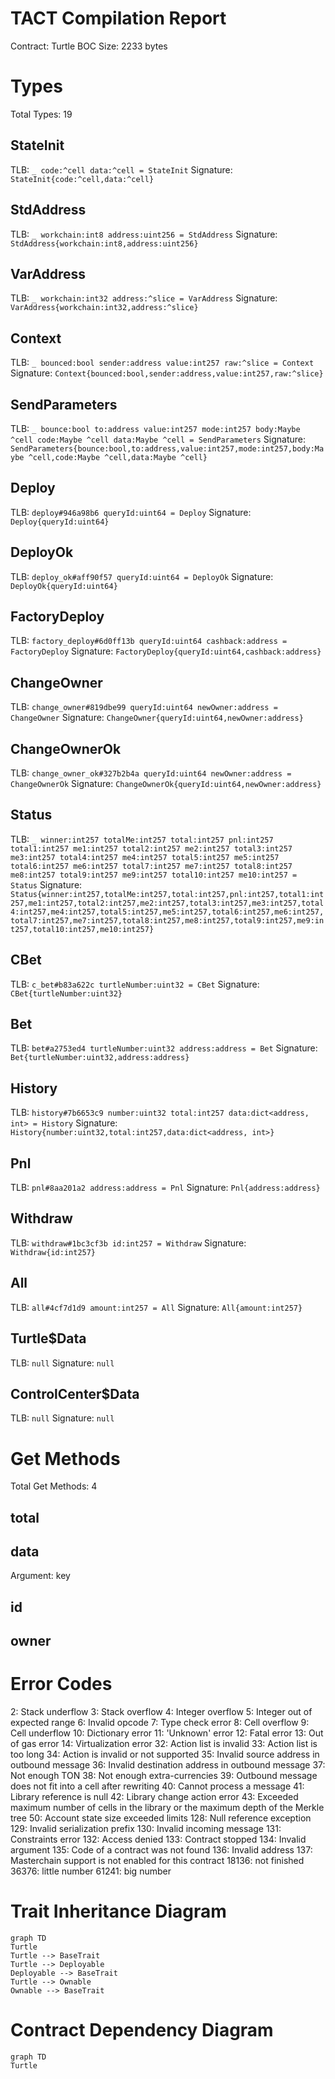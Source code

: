 # TACT Compilation Report
Contract: Turtle
BOC Size: 2233 bytes

# Types
Total Types: 19

## StateInit
TLB: `_ code:^cell data:^cell = StateInit`
Signature: `StateInit{code:^cell,data:^cell}`

## StdAddress
TLB: `_ workchain:int8 address:uint256 = StdAddress`
Signature: `StdAddress{workchain:int8,address:uint256}`

## VarAddress
TLB: `_ workchain:int32 address:^slice = VarAddress`
Signature: `VarAddress{workchain:int32,address:^slice}`

## Context
TLB: `_ bounced:bool sender:address value:int257 raw:^slice = Context`
Signature: `Context{bounced:bool,sender:address,value:int257,raw:^slice}`

## SendParameters
TLB: `_ bounce:bool to:address value:int257 mode:int257 body:Maybe ^cell code:Maybe ^cell data:Maybe ^cell = SendParameters`
Signature: `SendParameters{bounce:bool,to:address,value:int257,mode:int257,body:Maybe ^cell,code:Maybe ^cell,data:Maybe ^cell}`

## Deploy
TLB: `deploy#946a98b6 queryId:uint64 = Deploy`
Signature: `Deploy{queryId:uint64}`

## DeployOk
TLB: `deploy_ok#aff90f57 queryId:uint64 = DeployOk`
Signature: `DeployOk{queryId:uint64}`

## FactoryDeploy
TLB: `factory_deploy#6d0ff13b queryId:uint64 cashback:address = FactoryDeploy`
Signature: `FactoryDeploy{queryId:uint64,cashback:address}`

## ChangeOwner
TLB: `change_owner#819dbe99 queryId:uint64 newOwner:address = ChangeOwner`
Signature: `ChangeOwner{queryId:uint64,newOwner:address}`

## ChangeOwnerOk
TLB: `change_owner_ok#327b2b4a queryId:uint64 newOwner:address = ChangeOwnerOk`
Signature: `ChangeOwnerOk{queryId:uint64,newOwner:address}`

## Status
TLB: `_ winner:int257 totalMe:int257 total:int257 pnl:int257 total1:int257 me1:int257 total2:int257 me2:int257 total3:int257 me3:int257 total4:int257 me4:int257 total5:int257 me5:int257 total6:int257 me6:int257 total7:int257 me7:int257 total8:int257 me8:int257 total9:int257 me9:int257 total10:int257 me10:int257 = Status`
Signature: `Status{winner:int257,totalMe:int257,total:int257,pnl:int257,total1:int257,me1:int257,total2:int257,me2:int257,total3:int257,me3:int257,total4:int257,me4:int257,total5:int257,me5:int257,total6:int257,me6:int257,total7:int257,me7:int257,total8:int257,me8:int257,total9:int257,me9:int257,total10:int257,me10:int257}`

## CBet
TLB: `c_bet#b83a622c turtleNumber:uint32 = CBet`
Signature: `CBet{turtleNumber:uint32}`

## Bet
TLB: `bet#a2753ed4 turtleNumber:uint32 address:address = Bet`
Signature: `Bet{turtleNumber:uint32,address:address}`

## History
TLB: `history#7b6653c9 number:uint32 total:int257 data:dict<address, int> = History`
Signature: `History{number:uint32,total:int257,data:dict<address, int>}`

## Pnl
TLB: `pnl#8aa201a2 address:address = Pnl`
Signature: `Pnl{address:address}`

## Withdraw
TLB: `withdraw#1bc3cf3b id:int257 = Withdraw`
Signature: `Withdraw{id:int257}`

## All
TLB: `all#4cf7d1d9 amount:int257 = All`
Signature: `All{amount:int257}`

## Turtle$Data
TLB: `null`
Signature: `null`

## ControlCenter$Data
TLB: `null`
Signature: `null`

# Get Methods
Total Get Methods: 4

## total

## data
Argument: key

## id

## owner

# Error Codes
2: Stack underflow
3: Stack overflow
4: Integer overflow
5: Integer out of expected range
6: Invalid opcode
7: Type check error
8: Cell overflow
9: Cell underflow
10: Dictionary error
11: 'Unknown' error
12: Fatal error
13: Out of gas error
14: Virtualization error
32: Action list is invalid
33: Action list is too long
34: Action is invalid or not supported
35: Invalid source address in outbound message
36: Invalid destination address in outbound message
37: Not enough TON
38: Not enough extra-currencies
39: Outbound message does not fit into a cell after rewriting
40: Cannot process a message
41: Library reference is null
42: Library change action error
43: Exceeded maximum number of cells in the library or the maximum depth of the Merkle tree
50: Account state size exceeded limits
128: Null reference exception
129: Invalid serialization prefix
130: Invalid incoming message
131: Constraints error
132: Access denied
133: Contract stopped
134: Invalid argument
135: Code of a contract was not found
136: Invalid address
137: Masterchain support is not enabled for this contract
18136: not finished
36376: little number
61241: big number

# Trait Inheritance Diagram

```mermaid
graph TD
Turtle
Turtle --> BaseTrait
Turtle --> Deployable
Deployable --> BaseTrait
Turtle --> Ownable
Ownable --> BaseTrait
```

# Contract Dependency Diagram

```mermaid
graph TD
Turtle
```